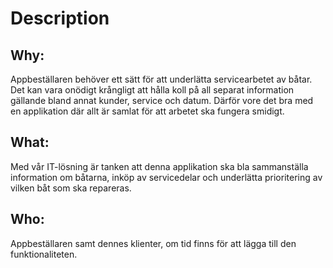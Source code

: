 # Description

## Why:
Appbeställaren behöver ett sätt för att underlätta servicearbetet av båtar. Det kan vara onödigt krångligt att hålla koll på all separat information gällande bland annat kunder, service och datum. Därför vore det bra med en applikation där allt är samlat för att arbetet ska fungera smidigt.

## What:
Med vår IT-lösning är tanken att denna applikation ska bla sammanställa information om båtarna, inköp av servicedelar och underlätta prioritering av vilken båt som ska repareras. 

## Who: 
Appbeställaren samt dennes klienter, om tid finns för att lägga till den funktionaliteten.
